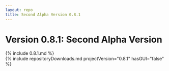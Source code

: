 ```yaml
---
layout: repo
title: Second Alpha Version 0.8.1
---
```

# Version 0.8.1: Second Alpha Version
{% include 0.8.1.md %}  
{% include repositoryDownloads.md projectVersion="0.8.1" hasGUI="false" %}